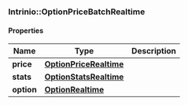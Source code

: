 

[//]: # (CLASS:Intrinio::OptionPriceBatchRealtime)

[//]: # (KIND:object)

### Intrinio::OptionPriceBatchRealtime

#### Properties

[//]: # (START_DEFINITION)

Name | Type | Description
------------ | ------------- | -------------
**price** | [**OptionPriceRealtime**](OptionPriceRealtime.md) |  &nbsp;
**stats** | [**OptionStatsRealtime**](OptionStatsRealtime.md) |  &nbsp;
**option** | [**OptionRealtime**](OptionRealtime.md) |  &nbsp;

[//]: # (END_DEFINITION)


[//]: # (CONTAINED_CLASS:Intrinio::OptionPriceRealtime)


[//]: # (CONTAINED_CLASS:Intrinio::OptionStatsRealtime)


[//]: # (CONTAINED_CLASS:Intrinio::OptionRealtime)



